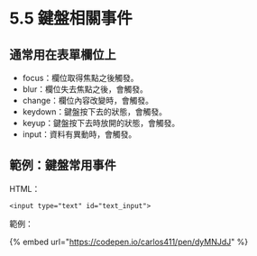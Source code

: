 # 5.5 鍵盤相關事件

## 通常用在表單欄位上



* focus：欄位取得焦點之後觸發。
* blur：欄位失去焦點之後，會觸發。
* change：欄位內容改變時，會觸發。
* keydown：鍵盤按下去的狀態，會觸發。
* keyup：鍵盤按下去時放開的狀態，會觸發。
* input：資料有異動時，會觸發。



## 範例：鍵盤常用事件

HTML：

```markup
<input type="text" id="text_input">
```



範例：

{% embed url="https://codepen.io/carlos411/pen/dyMNJdJ" %}



